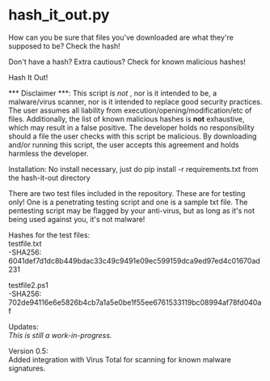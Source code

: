 # hash_it_out.py

How can you be sure that files you've downloaded are what they're supposed to be? Check the hash!

Don't have a hash? Extra cautious? Check for known malicious hashes!  

Hash It Out!  
  
*** Disclaimer ***: This script <i> is not </i>, nor is it intended to be, a malware/virus scanner, nor is it intended to replace good security practices. 
The user assumes all liability from execution/opening/modification/etc of files. 
Additionally, the list of known malicious hashes is <b>not</b> exhaustive, which may result in a false positive. 
The developer holds no responsibility should a file the user checks with this script be malicious.
By downloading and/or running this script, the user accepts this agreement and holds harmless the developer.


Installation:
No install necessary, just do pip install -r requirements.txt from the hash-it-out directory

There are two test files included in the repository. These are for testing only!
One is a penetrating testing script and one is a sample txt file. The pentesting script may be flagged by your anti-virus, but as 
long as it's not being used against you, it's not malware!  

Hashes for the test files:  
testfile.txt  
-SHA256: 6041def7d1dc8b449bdac33c49c9491e09ec599159dca9ed97ed4c01670ad231  

testfile2.ps1  
-SHA256: 702de94116e6e5826b4cb7a1a5e0be1f55ee6761533119bc08994af78fd040af 



Updates:  
<i>This is still a work-in-progress.</i>  


 
Version 0.5:  
Added integration with Virus Total for scanning for known malware signatures.
